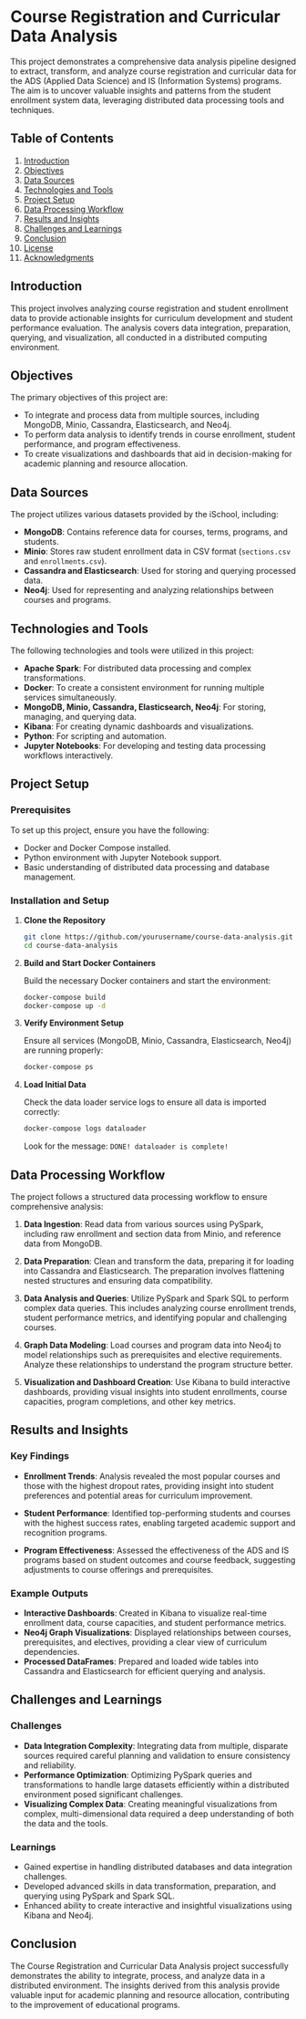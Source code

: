 # Course Registration and Curricular Data Analysis

This project demonstrates a comprehensive data analysis pipeline designed to extract, transform, and analyze course registration and curricular data for the ADS (Applied Data Science) and IS (Information Systems) programs. The aim is to uncover valuable insights and patterns from the student enrollment system data, leveraging distributed data processing tools and techniques.

## Table of Contents

1. [Introduction](#introduction)
2. [Objectives](#objectives)
3. [Data Sources](#data-sources)
4. [Technologies and Tools](#technologies-and-tools)
5. [Project Setup](#project-setup)
6. [Data Processing Workflow](#data-processing-workflow)
7. [Results and Insights](#results-and-insights)
8. [Challenges and Learnings](#challenges-and-learnings)
9. [Conclusion](#conclusion)
10. [License](#license)
11. [Acknowledgments](#acknowledgments)

## Introduction

This project involves analyzing course registration and student enrollment data to provide actionable insights for curriculum development and student performance evaluation. The analysis covers data integration, preparation, querying, and visualization, all conducted in a distributed computing environment.

## Objectives

The primary objectives of this project are:

- To integrate and process data from multiple sources, including MongoDB, Minio, Cassandra, Elasticsearch, and Neo4j.
- To perform data analysis to identify trends in course enrollment, student performance, and program effectiveness.
- To create visualizations and dashboards that aid in decision-making for academic planning and resource allocation.

## Data Sources

The project utilizes various datasets provided by the iSchool, including:

- **MongoDB**: Contains reference data for courses, terms, programs, and students.
- **Minio**: Stores raw student enrollment data in CSV format (`sections.csv` and `enrollments.csv`).
- **Cassandra and Elasticsearch**: Used for storing and querying processed data.
- **Neo4j**: Used for representing and analyzing relationships between courses and programs.

## Technologies and Tools

The following technologies and tools were utilized in this project:

- **Apache Spark**: For distributed data processing and complex transformations.
- **Docker**: To create a consistent environment for running multiple services simultaneously.
- **MongoDB, Minio, Cassandra, Elasticsearch, Neo4j**: For storing, managing, and querying data.
- **Kibana**: For creating dynamic dashboards and visualizations.
- **Python**: For scripting and automation.
- **Jupyter Notebooks**: For developing and testing data processing workflows interactively.

## Project Setup

### Prerequisites

To set up this project, ensure you have the following:

- Docker and Docker Compose installed.
- Python environment with Jupyter Notebook support.
- Basic understanding of distributed data processing and database management.

### Installation and Setup

1. **Clone the Repository**

    ```bash
    git clone https://github.com/yourusername/course-data-analysis.git
    cd course-data-analysis
    ```

2. **Build and Start Docker Containers**

    Build the necessary Docker containers and start the environment:

    ```bash
    docker-compose build
    docker-compose up -d
    ```

3. **Verify Environment Setup**

    Ensure all services (MongoDB, Minio, Cassandra, Elasticsearch, Neo4j) are running properly:

    ```bash
    docker-compose ps
    ```

4. **Load Initial Data**

    Check the data loader service logs to ensure all data is imported correctly:

    ```bash
    docker-compose logs dataloader
    ```

    Look for the message: `DONE! dataloader is complete!`

## Data Processing Workflow

The project follows a structured data processing workflow to ensure comprehensive analysis:

1. **Data Ingestion**: Read data from various sources using PySpark, including raw enrollment and section data from Minio, and reference data from MongoDB.
   
2. **Data Preparation**: Clean and transform the data, preparing it for loading into Cassandra and Elasticsearch. The preparation involves flattening nested structures and ensuring data compatibility.

3. **Data Analysis and Queries**: Utilize PySpark and Spark SQL to perform complex data queries. This includes analyzing course enrollment trends, student performance metrics, and identifying popular and challenging courses.

4. **Graph Data Modeling**: Load courses and program data into Neo4j to model relationships such as prerequisites and elective requirements. Analyze these relationships to understand the program structure better.

5. **Visualization and Dashboard Creation**: Use Kibana to build interactive dashboards, providing visual insights into student enrollments, course capacities, program completions, and other key metrics.

## Results and Insights

### Key Findings

- **Enrollment Trends**: Analysis revealed the most popular courses and those with the highest dropout rates, providing insight into student preferences and potential areas for curriculum improvement.
  
- **Student Performance**: Identified top-performing students and courses with the highest success rates, enabling targeted academic support and recognition programs.

- **Program Effectiveness**: Assessed the effectiveness of the ADS and IS programs based on student outcomes and course feedback, suggesting adjustments to course offerings and prerequisites.

### Example Outputs

- **Interactive Dashboards**: Created in Kibana to visualize real-time enrollment data, course capacities, and student performance metrics.
- **Neo4j Graph Visualizations**: Displayed relationships between courses, prerequisites, and electives, providing a clear view of curriculum dependencies.
- **Processed DataFrames**: Prepared and loaded wide tables into Cassandra and Elasticsearch for efficient querying and analysis.

## Challenges and Learnings

### Challenges

- **Data Integration Complexity**: Integrating data from multiple, disparate sources required careful planning and validation to ensure consistency and reliability.
- **Performance Optimization**: Optimizing PySpark queries and transformations to handle large datasets efficiently within a distributed environment posed significant challenges.
- **Visualizing Complex Data**: Creating meaningful visualizations from complex, multi-dimensional data required a deep understanding of both the data and the tools.

### Learnings

- Gained expertise in handling distributed databases and data integration challenges.
- Developed advanced skills in data transformation, preparation, and querying using PySpark and Spark SQL.
- Enhanced ability to create interactive and insightful visualizations using Kibana and Neo4j.

## Conclusion

The Course Registration and Curricular Data Analysis project successfully demonstrates the ability to integrate, process, and analyze data in a distributed environment. The insights derived from this analysis provide valuable input for academic planning and resource allocation, contributing to the improvement of educational programs.



